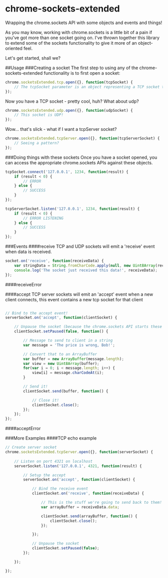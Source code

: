 chrome-sockets-extended
=======================

Wrapping the chrome.sockets API with some objects and events and things!

As you may know, working with chrome.sockets is a little bit of a pain if you've got more than one socket going on.
I've thrown together this library to extend some of the sockets functionality to give it more of an object-oriented feel.

Let's get started, shall we?


##Usage
###Creating a socket
The first step to using any of the chrome-sockets-extended functionality is to first open a socket:

```javascript
chrome.socketsExtended.tcp.open({}, function(tcpSocket) {
	// The tcpSocket parameter is an object representing a TCP socket that you can do things with!
});
```

Now you have a TCP socket - pretty cool, huh? What about udp?

```javascript
chrome.socketsExtended.udp.open({}, function(udpSocket) {
	// This socket is UDP!
});
```

Wow... that's slick - what if I want a tcpServer socket?

```javascript
chrome.socketsExtended.tcpServer.open({}, function(tcpServerSocket) {
	// Seeing a pattern?
});
```

###Doing things with these sockets
Once you have a socket opened, you can access the appropriate chrome.sockets APIs against these objects.

```javascript
tcpSocket.connect('127.0.0.1', 1234, function(result) {
	if (result < 0) {
		// ERROR
	} else {
		// SUCCESS
	}
});
```

```javascript
tcpServerSocket.listen('127.0.0.1', 1234, function(result) {
	if (result < 0) {
		// ERROR LISTENING
	} else {
		// SUCCESS
	}
});
```

###Events
####receive
TCP and UDP sockets will emit a 'receive' event when data is received.
```javascript
socket.on('receive', function(receiveData) {
	var stringData = String.fromCharCode.apply(null, new Uint8Array(receiveData.data));
	console.log('The socket just received this data!', receiveData);
});
```

####receiveError

####accept
TCP server sockets will emit an 'accept' event when a new client connects, this event contains a new tcp socket for that client
```javascript

// Bind to the accept event!
serverSocket.on('accept', function(clientSocket) {

	// Unpause the socket (because the chrome.sockets API starts these off as paused...)
	clientSocket.setPaused(false, function() {

		// Message to send to client in a string
		var message = 'The price is wrong, Bob!';

		// Convert that to an ArrayBuffer
		var buffer = new ArrayBuffer(message.length);
		var view = new Uint8Array(buffer);
		for(var i = 0; i < message.length; i++) {
			view[i] = message.charCodeAt(i);
		}

		// Send it!
		clientSocket.send(buffer, function() {

			// Close it!
			clientSocket.close();
		});
	});
});
```

####acceptError

###More Examples
####TCP echo example
```javascript
// Create server socket
chrome.socketsExtended.tcpServer.open({}, function(serverSocket) {
	
	// Listen on port 4321 on localhost
	serverSocket.listen('127.0.0.1', 4321, function(result) {

		// Setup the accept
		serverSocket.on('accept', function(clientSocket) {

			// Bind the receive event
			clientSocket.on('receive', function(receiveData) {

				// This is the stuff we're going to send back to them!
				var arrayBuffer = receiveData.data;

				clientSocket.send(arrayBuffer, function() {
					clientSocket.close();
				});

			});

			// Unpause the socket
			clientSocket.setPaused(false);
		});

	});

});
```